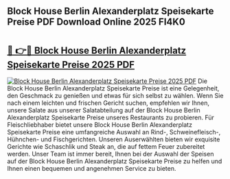 ## Block House Berlin Alexanderplatz Speisekarte Preise PDF Download Online 2025 FI4K0

# <h2><a href="http://gc9m4mw.nevu.top/?p=Block+House+Berlin+Alexanderplatz+Speisekarte+Preise">🔗 👉🔴 Block House Berlin Alexanderplatz Speisekarte Preise 2025 PDF</a></h2>

[![Block House Berlin Alexanderplatz Speisekarte Preise 2025 PDF](https://i.imgur.com/dBaPXMq.png)](http://gc9m4mw.nevu.top/?p=Block+House+Berlin+Alexanderplatz+Speisekarte+Preise)
Die Block House Berlin Alexanderplatz Speisekarte Preise ist eine Gelegenheit, den Geschmack zu genießen und etwas für sich selbst zu wählen. Wenn Sie nach einem leichten und frischen Gericht suchen, empfehlen wir Ihnen, unsere Salate aus unserer Salatabteilung auf der Block House Berlin Alexanderplatz Speisekarte Preise unseres Restaurants zu probieren. Für Fleischliebhaber bietet unsere Block House Berlin Alexanderplatz Speisekarte Preise eine umfangreiche Auswahl an Rind-, Schweinefleisch-, Hühnchen- und Fischgerichten. Unseren Auserwählten bieten wir exquisite Gerichte wie Schaschlik und Steak an, die auf fettem Feuer zubereitet werden. Unser Team ist immer bereit, Ihnen bei der Auswahl der Speisen auf der Block House Berlin Alexanderplatz Speisekarte Preise zu helfen und Ihnen einen bequemen und angenehmen Service zu bieten.
